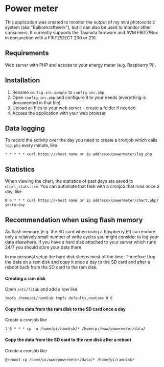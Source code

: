 # Power meter
This application was created to monitor the output of my mini photovoltaic system (aka "Balkonkraftwerk"), but it can also be used to monitor other consumers. It currently supports the Tasmota firmware and AVM FRITZ!Box in conjunction with a FRITZ!DECT 200 or 210.

## Requirements
Web server with PHP and access to your energy meter (e.g. Raspberry Pi).

## Installation
1. Rename `config.inc.sample` to `config.inc.php`
2. Open `config.inc.php` and configure it to your needs (everything is documented in that file)
3. Upload all files to your web server - create a folder if needed
4. Access the application with your web browser

## Data logging
To record the activity over the day you need to create a cronjob which calls `log.php` every minute, like
```
* * * * * curl https://<host name or ip address>/powermeter/log.php
```

## Statistics
When viewing the chart, the statistics of past days are saved to `chart_stats.csv`. You can automate that task with a cronjob that runs once a day, like
```
0 0 * * * curl https://<host name or ip address>/powermeter/chart.php?yesterday
```

## Recommendation when using flash memory
As flash memory (e.g. the SD card when using a Raspberry Pi) can endure only a relatively small number of write cycles you might consider to log your data elsewhere. If you have a hard disk attached to your server which runs 24/7 you should store your data there.

In my personal setup the hard disk sleeps most of the time. Therefore I log the data on a ram disk and copy it once a day to the SD card and after a reboot back from the SD card to the ram disk.

#### Creating a ram disk
Open `/etc/fstab` and add a row like
```
tmpfs /home/pi/ramdisk tmpfs defaults,noatime 0 0
```

#### Copy the data from the ram disk to the SD card once a day
Create a cronjob like
```
1 0 * * * cp -u /home/pi/ramdisk/* /home/pi/www/powermeter/data/
```

#### Copy the data from the SD card to the ram disk after a reboot
Create a cronjob like
```
@reboot cp /home/pi/www/powermeter/data/* /home/pi/ramdisk/
```
